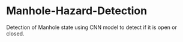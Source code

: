 # Manhole-Hazard-Detection
Detection of Manhole state using CNN model to detect if it is open or closed.
